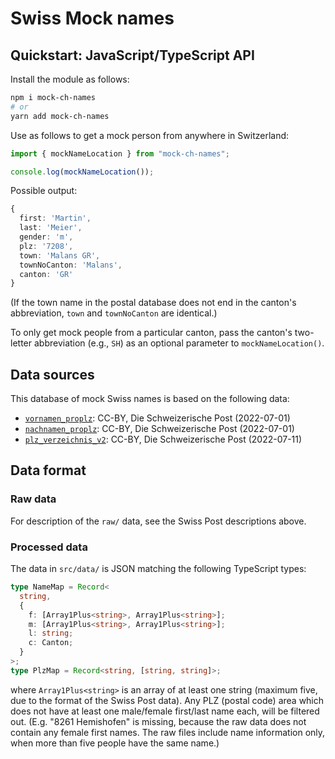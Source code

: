 # Swiss Mock names

## Quickstart: JavaScript/TypeScript API

Install the module as follows:

```sh
npm i mock-ch-names
# or
yarn add mock-ch-names
```

Use as follows to get a mock person from anywhere in Switzerland:

```typescript
import { mockNameLocation } from "mock-ch-names";

console.log(mockNameLocation());
```

Possible output:

```typescript
{
  first: 'Martin',
  last: 'Meier',
  gender: 'm',
  plz: '7208',
  town: 'Malans GR',
  townNoCanton: 'Malans',
  canton: 'GR'
}
```

(If the town name in the postal database does not end in the canton's
abbreviation, `town` and `townNoCanton` are identical.)

To only get mock people from a particular canton, pass the canton's two-letter
abbreviation (e.g., `SH`) as an optional parameter to `mockNameLocation()`.

## Data sources

This database of mock Swiss names is based on the following data:

- [`vornamen_proplz`](https://swisspost.opendatasoft.com/explore/dataset/vornamen_proplz/information/):
  CC-BY, Die Schweizerische Post (2022-07-01)
- [`nachnamen_proplz`](https://swisspost.opendatasoft.com/explore/dataset/nachnamen_proplz/information/):
  CC-BY, Die Schweizerische Post (2022-07-01)
- [`plz_verzeichnis_v2`](https://swisspost.opendatasoft.com/explore/dataset/plz_verzeichnis_v2/information/):
  CC-BY, Die Schweizerische Post (2022-07-11)

## Data format

### Raw data

For description of the `raw/` data, see the Swiss Post descriptions above.

### Processed data

The data in `src/data/` is JSON matching the following TypeScript types:

```typescript
type NameMap = Record<
  string,
  {
    f: [Array1Plus<string>, Array1Plus<string>];
    m: [Array1Plus<string>, Array1Plus<string>];
    l: string;
    c: Canton;
  }
>;
type PlzMap = Record<string, [string, string]>;
```

where `Array1Plus<string>` is an array of at least one string (maximum five, due
to the format of the Swiss Post data). Any PLZ (postal code) area which does not
have at least one male/female first/last name each, will be filtered out. (E.g.
"8261 Hemishofen" is missing, because the raw data does not contain any female
first names. The raw files include name information only, when more than five
people have the same name.)
